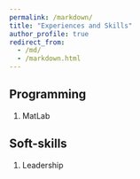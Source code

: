 ```yaml
---
permalink: /markdown/
title: "Experiences and Skills"
author_profile: true
redirect_from: 
  - /md/
  - /markdown.html
---
```



## Programming

  1. MatLab


## Soft-skills

  1. Leadership



